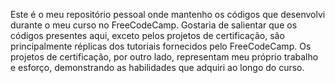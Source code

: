 Este é o meu repositório pessoal onde mantenho os códigos que desenvolvi durante o meu curso no FreeCodeCamp. Gostaria de salientar que os códigos presentes aqui, exceto pelos projetos de certificação, são principalmente réplicas dos tutoriais fornecidos pelo FreeCodeCamp. Os projetos de certificação, por outro lado, representam meu próprio trabalho e esforço, demonstrando as habilidades que adquiri ao longo do curso.


